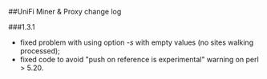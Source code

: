 ##UniFi Miner & Proxy change log 

###1.3.1
- fixed problem with using option _-s_ with empty values (no sites walking processed);
- fixed code to avoid "push on reference is experimental" warning on perl > 5.20.

